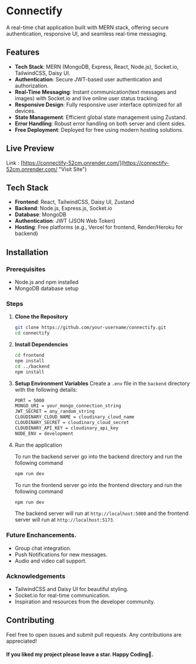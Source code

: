 # Connectify

A real-time chat application built with MERN stack, offering secure authentication, responsive UI, and seamless real-time messaging.

## Features

- **Tech Stack**: MERN (MongoDB, Express, React, Node.js), Socket.io, TailwindCSS, Daisy UI.
- **Authentication**: Secure JWT-based user authentication and authorization.
- **Real-Time Messaging**: Instant communication(text messages and images) with Socket.io and live online user status tracking.
- **Responsive Design**: Fully responsive user interface optimized for all devices.
- **State Management**: Efficient global state management using Zustand.
- **Error Handling**: Robust error handling on both server and client sides.
- **Free Deployment**: Deployed for free using modern hosting solutions.

## Live Preview

Link : [https://connectify-52cm.onrender.com/](https://connectify-52cm.onrender.com/ "Visit Site")

## Tech Stack

- **Frontend**: React, TailwindCSS, Daisy UI, Zustand
- **Backend**: Node.js, Express.js, Socket.io
- **Database**: MongoDB
- **Authentication**: JWT (JSON Web Token)
- **Hosting**: Free platforms (e.g., Vercel for frontend, Render/Heroku for backend)

## Installation

### Prerequisites

- Node.js and npm installed
- MongoDB database setup

### Steps

1. **Clone the Repository**

   ```bash
   git clone https://github.com/your-username/connectify.git
   cd connectify

   ```
2. **Install Dependencies**

   ```bash
   cd frontend
   npm install
   cd ../backend
   npm install

   ```
3. **Setup Environment Variables**
   Create a ``.env`` file in the ``backend`` directory with the following details:

   ```bash
   PORT = 5000
   MONGO_URI = your_mongo_connection_string
   JWT_SECRET = any_random_string
   CLOUDINARY_CLOUD_NAME = cloudinary_cloud_name
   CLOUDINARY_SECRET = cloudinary_cloud_secret
   CLOUDINARY_API_KEY = cloudinary_api_key
   NODE_ENV = development

   ```
4. Run the application

   To run the backend server go into the backend directory and run the following command

   ```bash
   npm run dev
   ```

   To run the frontend server go into the frontend directory and run the following command

   ```bash
   npm run dev
   ```

   The backend server will run at ``http://localhost:5000`` and the frontend server will run at ``http://localhost:5173``.

### Future Enchancements.

- Group chat integration.
- Push Notifications for new messages.
- Audio and video call support.

### Acknowledgements

- TailwindCSS and Daisy UI for beautiful styling.
- Socket.io for real-time communication.
- Inspiration and resources from the developer community.

## Contributing

Feel free to open issues and submit pull requests. Any contributions are appreciated!

#### If you liked my project please leave a star. Happy Coding🚀.
